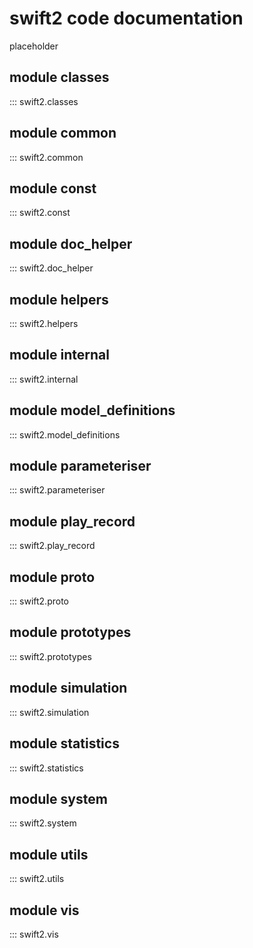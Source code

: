 # swift2 code documentation

placeholder

## module classes

::: swift2.classes

## module common

::: swift2.common

## module const

::: swift2.const

## module doc_helper

::: swift2.doc_helper

## module helpers

::: swift2.helpers

## module internal

::: swift2.internal

## module model_definitions

::: swift2.model_definitions

## module parameteriser

::: swift2.parameteriser

## module play_record

::: swift2.play_record

## module proto

::: swift2.proto

## module prototypes

::: swift2.prototypes

## module simulation

::: swift2.simulation

## module statistics

::: swift2.statistics

## module system

::: swift2.system

## module utils

::: swift2.utils

## module vis

::: swift2.vis
